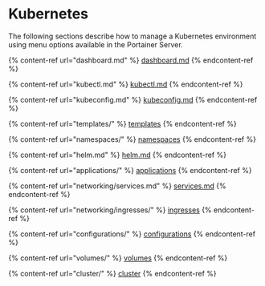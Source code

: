# Kubernetes

The following sections describe how to manage a Kubernetes environment using menu options available in the Portainer Server.

{% content-ref url="dashboard.md" %}
[dashboard.md](dashboard.md)
{% endcontent-ref %}

{% content-ref url="kubectl.md" %}
[kubectl.md](kubectl.md)
{% endcontent-ref %}

{% content-ref url="kubeconfig.md" %}
[kubeconfig.md](kubeconfig.md)
{% endcontent-ref %}

{% content-ref url="templates/" %}
[templates](templates/)
{% endcontent-ref %}

{% content-ref url="namespaces/" %}
[namespaces](namespaces/)
{% endcontent-ref %}

{% content-ref url="helm.md" %}
[helm.md](helm.md)
{% endcontent-ref %}

{% content-ref url="applications/" %}
[applications](applications/)
{% endcontent-ref %}

{% content-ref url="networking/services.md" %}
[services.md](networking/services.md)
{% endcontent-ref %}

{% content-ref url="networking/ingresses/" %}
[ingresses](networking/ingresses/)
{% endcontent-ref %}

{% content-ref url="configurations/" %}
[configurations](configurations/)
{% endcontent-ref %}

{% content-ref url="volumes/" %}
[volumes](volumes/)
{% endcontent-ref %}

{% content-ref url="cluster/" %}
[cluster](cluster/)
{% endcontent-ref %}

